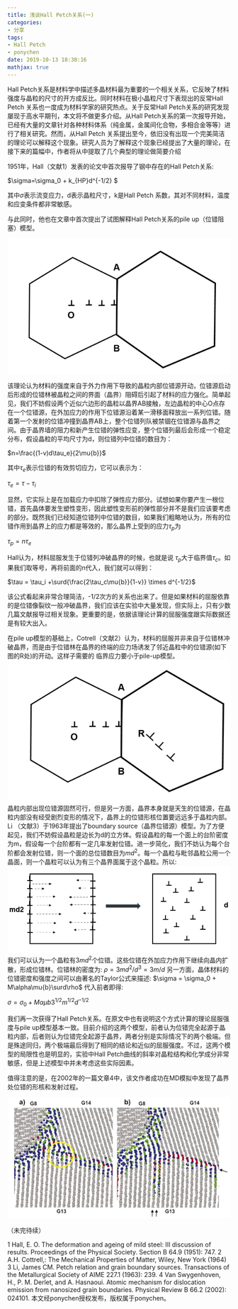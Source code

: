 ```yaml
---
title: 浅谈Hall Petch关系(一)
categories: 
- 分享
tags: 
- Hall Petch
- ponychen
date: 2019-10-13 18:30:16
mathjax: true
---
```


Hall Petch关系是材料学中描述多晶材料最为重要的一个相关关系，它反映了材料强度与晶粒的尺寸的开方成反比。同时材料在极小晶粒尺寸下表现出的反常Hall Petch 关系也一度成为材料学家的研究热点。关于反常Hall Petch关系的研究发现屡现于高水平期刊，本文将不做更多介绍。从Hall Petch关系的第一次报导开始，已经有大量的文章针对各种材料体系（纯金属，金属间化合物，多相合金等等）进行了相关研究。然而，从Hall Petch 关系提出至今，依旧没有出现一个完美简洁的理论可以解释这个现象。研究人员为了解释这个现象已经提出了大量的理论，在接下来的篇幅中，作者将从中提取了几个典型的理论做简要介绍

1951年，Hall（文献1）发表的论文中首次报导了钢中存在的Hall Petch关系:

$\sigma=\sigma_0 + k_{HP}d^{-1/2} $

其中$\sigma$表示流变应力，d表示晶粒尺寸，k是Hall Petch 系数，其对不同材料，温度和应变条件都非常敏感。

与此同时，他也在文章中首次提出了试图解释Hall Petch关系的pile up（位错阻塞）模型。

![](share04/share042.png)

该理论认为材料的强度来自于外力作用下导致的晶粒内部位错源开动，位错源启动后形成的位错林被晶粒之间的界面（晶界）阻碍后引起了材料的应力强化。简单起见，我们不妨假设两个近似六边形的晶粒以晶界AB接触，左边晶粒的中心O点存在一个位错源，在外加应力的作用下位错源沿着某一滑移面释放出一系列位错。随着第一个发射的位错冲撞到晶界AB上，整个位错列队被禁锢在位错源与晶界之间。由于晶界墙的阻力和新产生位错的弹性应变，整个位错列最后会形成一个稳定分布，假设晶粒的平均尺寸为d，则位错列中位错的数目为：

$n=\frac{(1-v)d\tau_e}{2\mu{b}}$

其中$\tau_e$表示位错的有效剪切应力，它可以表示为：

$\tau_e=\tau-\tau_i$

显然，它实际上是在加载应力中扣除了弹性应力部分。试想如果你要产生一根位错，首先晶体要发生塑性变形，因此塑性变形前的弹性部分并不是我们应该要考虑的部分。既然我们已经知道位错列中位错的数目，如果我们粗略地认为，所有的位错作用到晶界上的应力都是等效的，那么晶界上受到的应力$\tau_p$为

$\tau_p = n\tau_e$

Hall认为，材料屈服发生于位错列冲破晶界的时候，也就是说 $\tau_p$大于临界值$\tau_c$。如果我们取等号，再将前面的n代入，我们就可以得到：

$\tau = \tau_i +\surd{\frac{2\tau_c\mu{b}}{1-v}} \times d^{-1/2}$

该公式看起来非常合理简洁，-1/2次方的关系也出来了。但是如果材料的屈服依靠的是位错像裂纹一般冲破晶界，我们应该在实验中大量发现，但实际上，只有少数几篇文献报导过相关现象。更重要的是，依据该理论计算的屈服强度跟实际数据还是有较大出入。

在pile up模型的基础上，Cotrell（文献2）认为，材料的屈服并非来自于位错林冲破晶界，而是由于位错林在晶界的终端的应力场诱发了邻近晶粒中的位错源(如下图的R处)的开动。这样子需要的 临界应力要小于pile-up模型。
![](share04/share047.png)
晶粒内部出现位错源固然可行，但是另一方面，晶界本身就是天生的位错源，在晶粒内部没有经受剧烈变形的情况下，晶界上的位错形核位置要远远多于晶粒内部。Li （文献3）于1963年提出了boundary source（晶界位错源）模型。为了方便起见，我们不妨假设晶粒是边长为d的立方体。假设晶粒的每一个面上的台阶密度为m，假设每一个台阶都有一定几率发射位错。进一步简化，我们不妨认为每个台阶都会发射位错，则一个面的总位错数目为$md^2$。每一个晶粒与毗邻晶粒公用一个晶面，则一个晶粒可以认为有三个晶界面属于这个晶粒。所以:
![](share04/share048.png)
我们可以认为一个晶粒有3$md^2$个位错。这些位错在外加应力作用下继续向晶内扩散，形成位错林。位错林的密度为:
$\rho = 3md^2 / d^3 = 3m/d$
另一方面，晶体材料的位错密度和强度之间可以由著名的Taylor公式来描述:
$\sigma = \sigma_0 + M\alpha\mu{b}\surd\rho$ 
代入前者即得:

$\sigma = \sigma_0 + M\alpha\mu{b}3^{1/2}m^{1/2}d^{-1/2}$ 

我们再一次获得了Hall Petch关系。在原文中也有说明这个方式计算的理论屈服强度与pile up模型基本一致。目前介绍的这两个模型，前者认为位错完全起源于晶粒内部，后者则认为位错完全起源于晶界，两者分别是实际情况下的两个极端。但是殊途同归，两个极端最后得到了相同的结论和近似的屈服强度。不过，这两个模型的局限性也是明显的，实验中Hall Petch曲线的斜率对晶粒结构和化学成分非常敏感，但是上述模型中并未考虑这些实际因素。

值得注意的是，在2002年的一篇文章4中，该文作者成功在MD模拟中发现了晶界处位错的形核和发射过程。

![](share04/share0412.png)

（未完待续）

1 Hall, E. O. The deformation and ageing of mild steel: III discussion of results. Proceedings of the Physical Society. Section B 64.9 (1951): 747.
2  A.H. Cottrell,: The Mechanical Properties of Matter, Wiley, New York (1964) 
3 Li, James CM. Petch relation and grain boundary sources. Transactions of the Metallurgical Society of AIME 227.1 (1963): 239.
4 Van Swygenhoven, H., P. M. Derlet, and A. Hasnaoui. Atomic mechanism for dislocation emission from nanosized grain boundaries. Physical Review B 66.2 (2002): 024101.
本文经ponychen授权发布，版权属于ponychen。